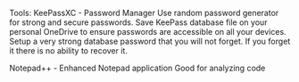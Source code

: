 Tools:
KeePassXC - Password Manager
  Use random password generator for strong and secure passwords. Save KeePass database file on your personal OneDrive to ensure passwords are accessible on all your devices.
  Setup a very strong database password that you will not forget. If you forget it there is no ability to recover it.

Notepad++ - Enhanced Notepad application
  Good for analyzing code
  
